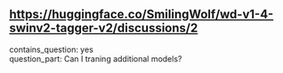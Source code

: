 ## https://huggingface.co/SmilingWolf/wd-v1-4-swinv2-tagger-v2/discussions/2

contains_question: yes  
question_part: Can I traning additional models?